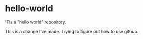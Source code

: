 # hello-world
'Tis a "hello world" repository.

This is a change I've made. Trying to figure out how to use github.
